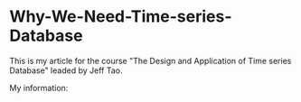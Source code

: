 # Why-We-Need-Time-series-Database
  This is my article for the course "The Design and Application of Time series Database" leaded by Jeff Tao.
  
  My information:
  
